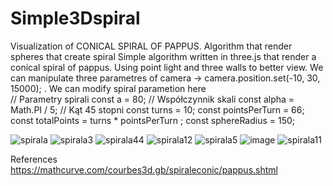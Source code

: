 # Simple3Dspiral
Visualization of  CONICAL SPIRAL OF PAPPUS.  Algorithm that render spheres that create spiral
Simple algorithm written in three.js that render a conical spiral of pappus.  Using point light and three walls to better view. We can manipulate three parametres of camera ->  camera.position.set(-10, 30, 15000); . 
We can modify spiral parametion here  
// Parametry spirali
  const a = 80; // Współczynnik skali
  const alpha = Math.PI / 5; // Kąt 45 stopni
  const turns = 10;
  const pointsPerTurn = 66;
  const totalPoints = turns * pointsPerTurn ;
  const sphereRadius = 150;



![spirala](https://github.com/user-attachments/assets/a2f89692-89d7-4dd3-818d-f38973888887)
![spirala3](https://github.com/user-attachments/assets/928da06f-53a3-4154-ae15-75bbc399a556)
![spirala44](https://github.com/user-attachments/assets/b1baa78e-a428-4ae9-8ea6-fd7ecdeb2b0d)
![spirala12](https://github.com/user-attachments/assets/d1e5f1b9-adea-43ba-8928-86c5009c6b87)
![spirala5](https://github.com/user-attachments/assets/25e2ea6d-a176-48c1-9f15-e6aaec70bce0)
![image](https://github.com/user-attachments/assets/530b1657-aefb-47bd-9087-03721bf225ac)
![spirala11](https://github.com/user-attachments/assets/49b1072c-4959-4ad0-8014-ac245d1f56b3)





References https://mathcurve.com/courbes3d.gb/spiraleconic/pappus.shtml

